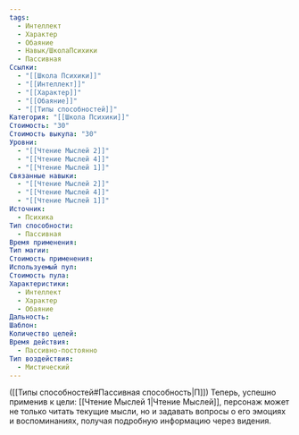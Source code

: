 ```yaml
---
tags:
  - Интеллект
  - Характер
  - Обаяние
  - Навык/ШколаПсихики
  - Пассивная
Ссылки:
  - "[[Школа Психики]]"
  - "[[Интеллект]]"
  - "[[Характер]]"
  - "[[Обаяние]]"
  - "[[Типы способностей]]"
Категория: "[[Школа Психики]]"
Стоимость: "30"
Стоимость выкупа: "30"
Уровни:
  - "[[Чтение Мыслей 2]]"
  - "[[Чтение Мыслей 4]]"
  - "[[Чтение Мыслей 1]]"
Связанные навыки:
  - "[[Чтение Мыслей 2]]"
  - "[[Чтение Мыслей 4]]"
  - "[[Чтение Мыслей 1]]"
Источник:
  - Психика
Тип способности:
  - Пассивная
Время применения: 
Тип магии: 
Стоимость применения: 
Используемый пул: 
Стоимость пула: 
Характеристики:
  - Интеллект
  - Характер
  - Обаяние
Дальность: 
Шаблон: 
Количество целей: 
Время действия:
  - Пассивно-постоянно
Тип воздействия:
  - Мистический
---
```

([[Типы способностей#Пассивная способность|П]]) Теперь, успешно применив к цели: [[Чтение Мыслей 1|Чтение Мыслей]], персонаж может не только читать текущие мысли, но и задавать вопросы о его эмоциях и воспоминаниях, получая подробную информацию через видения.   